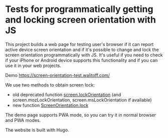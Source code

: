 # Tests for programmatically getting and locking screen orientation with JS

This project builds a web page for testing user's browser if it can report active device screen orientation and 
if it's possible to change and lock the screen orientation programmatically with JS.
It's useful if you need to check if your iPhone or Android device supports this functionality and if
you can use it in your web projects.

Demo https://screen-orientation-test.walitoff.com/

We use two methods to obtain screen lock: 
- old deprecated function [screen.lockOrientation](https://developer.mozilla.org/en-US/docs/Web/API/Screen/lockOrientation)
 (and screen.mozLockOrientation, screen.msLockOrientation if available)
- new function [ScreenOrientation.lock](https://developer.mozilla.org/en-US/docs/Web/API/ScreenOrientation/lock)

The demo page supports PWA mode, so you can try it in normal browser and PWA modes.

The website is built with Hugo.
